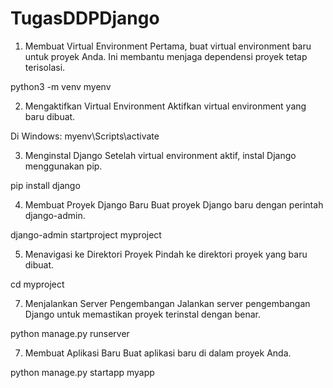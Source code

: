# TugasDDPDjango

1. Membuat Virtual Environment
Pertama, buat virtual environment baru untuk proyek Anda. Ini membantu menjaga dependensi proyek tetap terisolasi.


python3 -m venv myenv

2. Mengaktifkan Virtual Environment
Aktifkan virtual environment yang baru dibuat.

Di Windows:
myenv\Scripts\activate

3. Menginstal Django
Setelah virtual environment aktif, instal Django menggunakan pip.

pip install django

4. Membuat Proyek Django Baru
Buat proyek Django baru dengan perintah django-admin.

django-admin startproject myproject

5. Menavigasi ke Direktori Proyek
Pindah ke direktori proyek yang baru dibuat.

cd myproject

7. Menjalankan Server Pengembangan
Jalankan server pengembangan Django untuk memastikan proyek terinstal dengan benar.

python manage.py runserver

7. Membuat Aplikasi Baru
Buat aplikasi baru di dalam proyek Anda.

python manage.py startapp myapp
